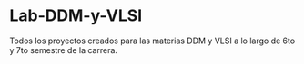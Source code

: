 # Lab-DDM-y-VLSI
Todos los proyectos creados para las materias DDM y VLSI a lo largo de 6to y 7to semestre de la carrera.

